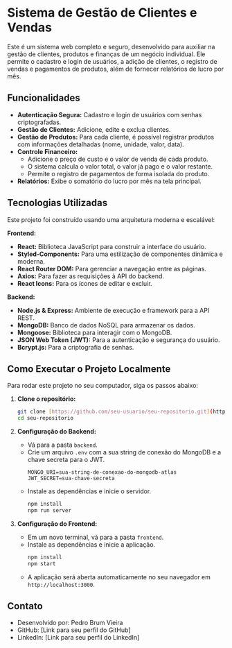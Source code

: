 # Sistema de Gestão de Clientes e Vendas

Este é um sistema web completo e seguro, desenvolvido para auxiliar na gestão de clientes, produtos e finanças de um negócio individual. Ele permite o cadastro e login de usuários, a adição de clientes, o registro de vendas e pagamentos de produtos, além de fornecer relatórios de lucro por mês.

## Funcionalidades

- **Autenticação Segura:** Cadastro e login de usuários com senhas criptografadas.
- **Gestão de Clientes:** Adicione, edite e exclua clientes.
- **Gestão de Produtos:** Para cada cliente, é possível registrar produtos com informações detalhadas (nome, unidade, valor, data).
- **Controle Financeiro:**
  - Adicione o preço de custo e o valor de venda de cada produto.
  - O sistema calcula o valor total, o valor já pago e o valor restante.
  - Permite o registro de pagamentos de forma isolada do produto.
- **Relatórios:** Exibe o somatório do lucro por mês na tela principal.

## Tecnologias Utilizadas

Este projeto foi construído usando uma arquitetura moderna e escalável:

**Frontend:**
- **React:** Biblioteca JavaScript para construir a interface do usuário.
- **Styled-Components:** Para uma estilização de componentes dinâmica e moderna.
- **React Router DOM:** Para gerenciar a navegação entre as páginas.
- **Axios:** Para fazer as requisições à API do backend.
- **React Icons:** Para os ícones de editar e excluir.

**Backend:**
- **Node.js & Express:** Ambiente de execução e framework para a API REST.
- **MongoDB:** Banco de dados NoSQL para armazenar os dados.
- **Mongoose:** Biblioteca para interagir com o MongoDB.
- **JSON Web Token (JWT):** Para a autenticação e segurança do usuário.
- **Bcrypt.js:** Para a criptografia de senhas.

## Como Executar o Projeto Localmente

Para rodar este projeto no seu computador, siga os passos abaixo:

1.  **Clone o repositório:**
    ```bash
    git clone [https://github.com/seu-usuario/seu-repositorio.git](https://github.com/seu-usuario/seu-repositorio.git)
    cd seu-repositorio
    ```

2.  **Configuração do Backend:**
    - Vá para a pasta `backend`.
    - Crie um arquivo `.env` com a sua string de conexão do MongoDB e a chave secreta para o JWT.
      ```
      MONGO_URI=sua-string-de-conexao-do-mongodb-atlas
      JWT_SECRET=sua-chave-secreta
      ```
    - Instale as dependências e inicie o servidor.
      ```bash
      npm install
      npm run server
      ```

3.  **Configuração do Frontend:**
    - Em um novo terminal, vá para a pasta `frontend`.
    - Instale as dependências e inicie a aplicação.
      ```bash
      npm install
      npm start
      ```
    - A aplicação será aberta automaticamente no seu navegador em `http://localhost:3000`.

## Contato
- Desenvolvido por: Pedro Brum Vieira
- GitHub: [Link para seu perfil do GitHub]
- LinkedIn: [Link para seu perfil do LinkedIn]